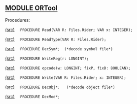 
## [MODULE ORTool](https://github.com/io-core/Build/blob/main/ORTool.Mod)

Procedures:


[(src)](https://github.com/io-core/Build/blob/main/ORTool.Mod#L14) `  PROCEDURE Read(VAR R: Files.Rider; VAR x: INTEGER);`


[(src)](https://github.com/io-core/Build/blob/main/ORTool.Mod#L20) `  PROCEDURE ReadType(VAR R: Files.Rider);`


[(src)](https://github.com/io-core/Build/blob/main/ORTool.Mod#L70) `  PROCEDURE DecSym*;  (*decode symbol file*)`


[(src)](https://github.com/io-core/Build/blob/main/ORTool.Mod#L111) `  PROCEDURE WriteReg(r: LONGINT);`


[(src)](https://github.com/io-core/Build/blob/main/ORTool.Mod#L120) `  PROCEDURE opcode(w: LONGINT; fixP, fixD: BOOLEAN);`


[(src)](https://github.com/io-core/Build/blob/main/ORTool.Mod#L171) `  PROCEDURE Write(VAR R: Files.Rider; x: INTEGER);`


[(src)](https://github.com/io-core/Build/blob/main/ORTool.Mod#L175) `  PROCEDURE DecObj*;   (*decode object file*)`


[(src)](https://github.com/io-core/Build/blob/main/ORTool.Mod#L273) `  PROCEDURE DecMod*;`

